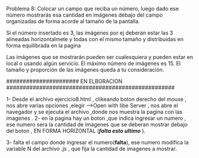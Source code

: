 Problema 8: Colocar un campo que reciba un número, luego dado ese número mostrarás esa cantidad en imágenes debajo del campo organizadas de forma acorde al tamaño de la pantalla. 

Si el número insertado es 3, las imágenes por ej deberan  estar  las 3 alineadas  horizontalmete y todas con el mismo tamaño  y distribuidas  en forma  equilibrada en la pagina

Las imágenes que se mostrarán pueden ser cualesquiera y pueden estar en local o usando algún servicio.
El máximo número de imágenes es 15.
El tamaño y proporción de las imágenes queda a tu consideración.




######################                   EN   ELBORACION    ###################################################

1- Desde el archivo ejercicio8.html  , clikeando boton derecho del mouse , nos abre varias opciones ,elegir 
     -->Open with libe Server , nos abre  el navegador y se ejecuta el archivo ,donde nos muestra la pagina con las imagenes .
2- en la pagina  hay un boton ,que indica ingresar un numero , ese numero sera la cantidad de imagenes que se deberan  mostrar  debajo del boton , EN FORMA HORIZONTAL (***falta esto ultimo*** ).

3- falta  el campo donde ingresar el numero(**falta**), ese numero modifica la variable N del archivo .js , que fija la cantidad de imagenes a mostrar.


